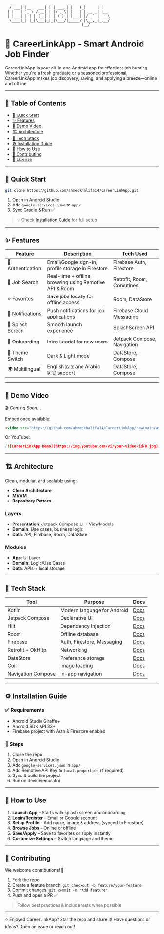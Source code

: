 ```
   ____ _          _ _       _     _       _    
  / ___| |__   ___| | | ___ | |   (_)     | |   
 | |   | '_ \ / __| | |/ _ \| |   | | __ _| |__ 
 | |___| | | | (__| | | (_) | |___| |/ _` | '_ \
  \____|_| |_|\___|_|_|\___/|_____/ |\__,_|_.__/
                                   |__/          
```

# 🚀 CareerLinkApp - Smart Android Job Finder

CareerLinkApp is your all-in-one Android app for effortless job hunting. Whether you're a fresh graduate or a seasoned professional, CareerLinkApp makes job discovery, saving, and applying a breeze—online and offline.

---

## 📌 Table of Contents
- [🏁 Quick Start](#-quick-start)
- [✨ Features](#-features)
- [🎥 Demo Video](#-demo-video)
- [🏗️ Architecture](#-architecture)
- [🧰 Tech Stack](#-tech-stack)
- [⚙️ Installation Guide](#-installation-guide)
- [📱 How to Use](#-how-to-use)
- [🤝 Contributing](#-contributing)
- [📜 License](#-license)

---

## 🏁 Quick Start
```bash
git clone https://github.com/ahmedkhalifa14/CareerLinkApp.git
```
1. Open in Android Studio
2. Add `google-services.json` to `app/`
3. Sync Gradle & Run ✅

> 💡 Check [Installation Guide](#-installation-guide) for full setup

---

## ✨ Features
| Feature           | Description                                                               | Tech Used                      |
|------------------|---------------------------------------------------------------------------|-------------------------------|
| 🔐 Authentication | Email/Google sign-in, profile storage in Firestore                      | Firebase Auth, Firestore      |
| 🔎 Job Search     | Real-time + offline browsing using Remotive API & Room                  | Retrofit, Room, Coroutines    |
| ⭐ Favorites      | Save jobs locally for offline access                                    | Room, DataStore               |
| 📩 Notifications  | Push notifications for job applications                                 | Firebase Cloud Messaging      |
| 🎉 Splash Screen  | Smooth launch experience                                                | SplashScreen API              |
| 🚀 Onboarding     | Intro tutorial for new users                                             | Jetpack Compose, Navigation   |
| 🌙 Theme Switch   | Dark & Light mode                                                        | DataStore, Compose            |
| 🌍 Multilingual   | English 🇬🇧 and Arabic 🇦🇪 support                                       | DataStore, Compose            |

---

## 🎥 Demo Video
🎬 *Coming Soon...*

Embed once available:
```html
<video src="https://github.com/ahmedkhalifa14/CareerLinkApp/raw/main/assets/demo.mp4" controls width="600"></video>
```
Or YouTube:
```md
[![CareerLinkApp Demo](https://img.youtube.com/vi/your-video-id/0.jpg)](https://www.youtube.com/watch?v=your-video-id)
```

---

## 🏗️ Architecture
Clean, modular, and scalable using:
- **Clean Architecture**
- **MVVM**
- **Repository Pattern**

### Layers
- **Presentation**: Jetpack Compose UI + ViewModels
- **Domain**: Use cases, business logic
- **Data**: API, Firebase, Room, DataStore

### Modules
- **App**: UI Layer
- **Domain**: Logic/Use Cases
- **Data**: APIs + local storage

---

## 🧰 Tech Stack
| Tool              | Purpose                          | Docs |
|-------------------|----------------------------------|------|
| Kotlin            | Modern language for Android      | [Docs](https://kotlinlang.org) |
| Jetpack Compose   | Declarative UI                   | [Docs](https://developer.android.com/jetpack/compose) |
| Hilt              | Dependency Injection             | [Docs](https://dagger.dev/hilt) |
| Room              | Offline database                 | [Docs](https://developer.android.com/jetpack/androidx/releases/room) |
| Firebase          | Auth, Firestore, Messaging       | [Docs](https://firebase.google.com/docs) |
| Retrofit + OkHttp | Networking                       | [Docs](https://square.github.io/retrofit/) |
| DataStore         | Preference storage               | [Docs](https://developer.android.com/topic/libraries/architecture/datastore) |
| Coil              | Image loading                    | [Docs](https://coil-kt.github.io/coil/) |
| Navigation Compose| In-app navigation                | [Docs](https://developer.android.com/jetpack/compose/navigation) |

---

## ⚙️ Installation Guide
### ✅ Requirements
- Android Studio Giraffe+
- Android SDK API 33+
- Firebase project with Auth & Firestore enabled

### 🚀 Steps
1. Clone the repo
2. Open in Android Studio
3. Add `google-services.json` in `app/`
4. Add Remotive API Key to `local.properties` (if required)
5. Sync & build the project
6. Run on device/emulator

---

## 📱 How to Use
1. **Launch App** – Starts with splash screen and onboarding
2. **Login/Register** – Email or Google account
3. **Setup Profile** – Add name, image & address (synced to Firestore)
4. **Browse Jobs** – Online or offline
5. **Save/Apply** – Save to favorites or apply instantly
6. **Customize Settings** – Switch language and theme

---

## 🤝 Contributing
We welcome contributions! 🎉

1. Fork the repo
2. Create a feature branch: `git checkout -b feature/your-feature`
3. Commit changes: `git commit -m "Add feature"`
4. Push and open a PR ✅

> Follow best practices & include tests when possible

---

⭐ Enjoyed CareerLinkApp? Star the repo and share it! Have questions or ideas? Open an issue or reach out!


